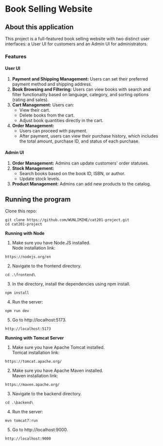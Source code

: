 # Book Selling Website

About this application
-------------------------------------------------------
This project is a full-featured book selling website with two distinct user interfaces: a User UI for customers and an Admin UI for administrators.

### Features

#### User UI
1. **Payment and Shipping Management:** Users can set their preferred payment method and shipping address.
2. **Book Browsing and Filtering:** Users can view books with search and filter functionality based on language, category, and sorting options (rating and sales).
3. **Cart Management:** Users can:
   - View their cart.
   - Delete books from the cart.
   - Adjust book quantities directly in the cart.
4. **Order Management:**
   - Users can proceed with payment.
   - After payment, users can view their purchase history, which includes the total amount, purchase ID, and status of each purchase.

#### Admin UI
1. **Order Management:** Admins can update customers' order statuses.
2. **Stock Management:**
   - Search books based on the book ID, ISBN, or author.
   - Update stock levels.
3. **Product Management:** Admins can add new products to the catalog.

Running the program
-------------------------------------------------------
Clone this repo:
```
git clone https://github.com/WUNLIMZHE/cat201-project.git
cd cat201-project
```
**Running with Node** <br/>
1. Make sure you have Node.JS installed.<br/>
Node installation link: <br/>
```
https://nodejs.org/en
```

2. Navigate to the frontend directory.<br/>
```
cd .\frontend\
```

3. In the directory, install the dependencies using npm install.<br/>
```
npm install
```

4. Run the server:<br/>
```
npm run dev
```

5. Go to http://localhost:5173.
```
http://localhost:5173
```
**Running with Tomcat Server** <br/>
1. Make sure you have Apache Tomcat installed.<br/>
Tomcat installation link: <br/>
```
https://tomcat.apache.org/
```

2. Make sure you have Apache Maven installed.<br/>
Maven installation link: <br/>
```
https://maven.apache.org/
```

3. Navigate to the backend directory.<br/>
```
cd .\backend\
```

4. Run the server:<br/>
```
mvn tomcat7:run
```

5. Go to http://localhost:9000.
```
http://localhost:9000
```
